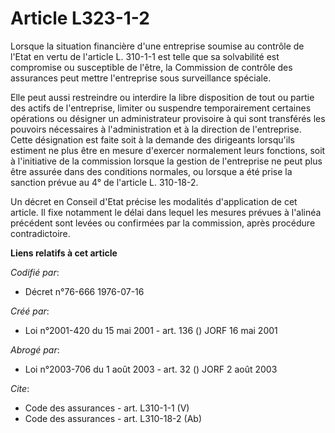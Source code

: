 # Article L323-1-2

Lorsque la situation financière d'une entreprise soumise au contrôle de l'Etat en vertu de l'article L. 310-1-1 est telle que
sa solvabilité est compromise ou susceptible de l'être, la Commission de contrôle des assurances peut mettre l'entreprise
sous surveillance spéciale.

Elle peut aussi restreindre ou interdire la libre disposition de tout ou partie des actifs de l'entreprise, limiter ou
suspendre temporairement certaines opérations ou désigner un administrateur provisoire à qui sont transférés les pouvoirs
nécessaires à l'administration et à la direction de l'entreprise. Cette désignation est faite soit à la demande des
dirigeants lorsqu'ils estiment ne plus être en mesure d'exercer normalement leurs fonctions, soit à l'initiative de la
commission lorsque la gestion de l'entreprise ne peut plus être assurée dans des conditions normales, ou lorsque a été prise
la sanction prévue au 4° de l'article L. 310-18-2.

Un décret en Conseil d'Etat précise les modalités d'application de cet article. Il fixe notamment le délai dans lequel les
mesures prévues à l'alinéa précédent sont levées ou confirmées par la commission, après procédure contradictoire.

**Liens relatifs à cet article**

_Codifié par_:

  - Décret n°76-666 1976-07-16

_Créé par_:

  - Loi n°2001-420 du 15 mai 2001 - art. 136 () JORF 16 mai 2001

_Abrogé par_:

  - Loi n°2003-706 du 1 août 2003 - art. 32 () JORF 2 août 2003

_Cite_:

  - Code des assurances - art. L310-1-1 (V)
  - Code des assurances - art. L310-18-2 (Ab)
